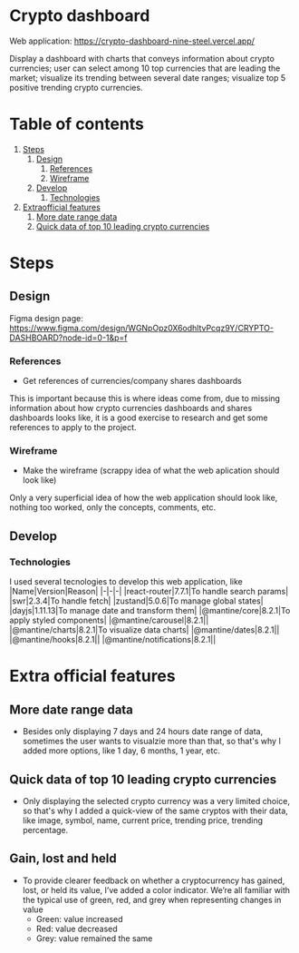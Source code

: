 # Crypto dashboard
Web application: https://crypto-dashboard-nine-steel.vercel.app/

Display a dashboard with charts that conveys information about crypto currencies; user can select among 10 top currencies that are leading the market; visualize its trending between several date ranges; visualize top 5 positive trending crypto currencies.

# Table of contents
1. [Steps](#steps)
   1. [Design](#design)
        1. [References](#references)
        2. [Wireframe](#wireframe)
   3. [Develop](#develop)
        1. [Technologies](#technologies)
2. [Extraofficial features](#extra-official-features)
   1. [More date range data](#more-date-range-data)
   2. [Quick data of top 10 leading crypto currencies](#more-date-range-data)
# Steps
## Design
Figma design page: https://www.figma.com/design/WGNpOpz0X6odhltvPcqz9Y/CRYPTO-DASHBOARD?node-id=0-1&p=f
### References
- Get references of currencies/company shares dashboards

This is important because this is where ideas come from, due to missing information about how crypto currencies dashboards and shares dashboards looks like, it is a good exercise to research and get some references to apply to the project.
### Wireframe
- Make the wireframe (scrappy idea of what the web aplication should look like)

Only a very superficial idea of how the web application should look like, nothing too worked, only the concepts, comments, etc.

## Develop
### Technologies
I used several tecnologies to develop this web application, like
|Name|Version|Reason|
|-|-|-|
|react-router|7.7.1|To handle search params|
|swr|2.3.4|To handle fetch|
|zustand|5.0.6|To manage global states|
|dayjs|1.11.13|To manage date and transform them|
|@mantine/core|8.2.1|To apply styled components|
|@mantine/carousel|8.2.1||
|@mantine/charts|8.2.1|To visualize data charts|
|@mantine/dates|8.2.1||
|@mantine/hooks|8.2.1||
|@mantine/notifications|8.2.1||

# Extra official features
## More date range data
- Besides only displaying 7 days and 24 hours date range of data, sometimes the user wants to visualzie more than that, so that's why I added more options, like 1 day, 6 months, 1 year, etc.
## Quick data of top 10 leading crypto currencies
- Only displaying the selected crypto currency was a very limited choice, so that's why I added a quick-view of the same cryptos with their data, like image, symbol, name, current price, trending price, trending percentage.
## Gain, lost and held
- To provide clearer feedback on whether a cryptocurrency has gained, lost, or held its value, I’ve added a color indicator. We’re all familiar with the typical use of green, red, and grey when representing changes in value
   - Green: value increased
   - Red: value decreased
   - Grey: value remained the same
